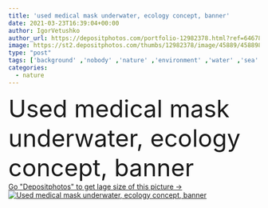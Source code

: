 ```yaml
---
title: 'used medical mask underwater, ecology concept, banner'
date: 2021-03-23T16:39:04+00:00
author: IgorVetushko
author_url: https://depositphotos.com/portfolio-12982378.html?ref=64678756
image: https://st2.depositphotos.com/thumbs/12982378/image/45889/458898548/api_thumb_450.jpg?forcejpeg=true
type: "post"
tags: ['background' ,'nobody' ,'nature' ,'environment' ,'water' ,'sea' ,'banner' ,'backdrop' ,'concept' ,'aqua' ,'ecology' ,'global' ,'planet' ,'world' ,'ocean' ,'rubbish' ,'trash' ,'problem' ,'ecological' ,'Pollution' ,'garbage' ,'aquarium' ,'underwater' ,'virus' ,'used' ,'ecosystem' ,'contamination' ,'corona' ,'epidemic' ,'pandemic' ,'copy space' ,'no people' ,'medical mask' ,'protective mask' ,'coronavirus' ,'2019 ncov' ,'covid 19' ]
categories: 
  - nature
---
```

<div aling="center">
            <font size="60"> Used medical mask underwater, ecology concept, banner</font>   
</div>
<div>
    <a href='https://depositphotos.com/458898548/stock-photo-used-medical-mask-underwater-ecology.html?ref=64678756' target=_blank > Go "Depositphotos" to get lage size of this picture ->
        <img href='https://depositphotos.com/458898548/stock-photo-used-medical-mask-underwater-ecology.html?ref=64678756' src='https://st2.depositphotos.com/12982378/45889/i/950/depositphotos_458898548-stock-photo-used-medical-mask-underwater-ecology.jpg?forcejpeg=true' alt='Used medical mask underwater, ecology concept, banner' >
    </a>
</div>
